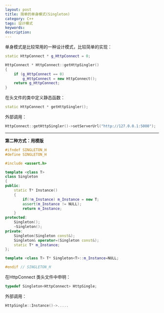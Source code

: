 ```yaml
---
layout: post
title: 简单的单身模式(Singleton)
category: C++
tags: 设计模式
keywords: 
description: 
---
```


单身模式是比较常用的一种设计模式，比较简单的实现：

```c++
static HttpConnect * g_HttpConnect = 0;

HttpConnect * HttpConnect::getHttpSingler()
{
    if (g_HttpConnect == 0)
        g_HttpConnect = new HttpConnect();
    return g_HttpConnect;
}
```

在头文件的类中定义静态函数：

```c++
static HttpConnect * getHttpSingler();
```

外部调用：

```c++
HttpConnect::getHttpSingler()->setServerUrl("http://127.0.0.1:5000");
```


----------

**第二种方式：用模版**

```c++
#ifndef SINGLETON_H
#define SINGLETON_H

#include <assert.h>

template <class T>
class Singleton
{
public:
    static T* Instance()
    {
        if(!m_Instance) m_Instance = new T;
        assert(m_Instance != NULL);
        return m_Instance;
    }
protected:
    Singleton();
    ~Singleton();
private:
    Singleton(Singleton const&);
    Singleton& operator=(Singleton const&);
    static T* m_Instance;
};

template <class T> T* Singleton<T>::m_Instance=NULL;

#endif // SINGLETON_H
```

在HttpConnect 类头文件中申明：

```c++
typedef Singleton<HttpConnect> HttpSingle;
```

外部调用：

```c++
HttpSingle::Instance()->.....
```

